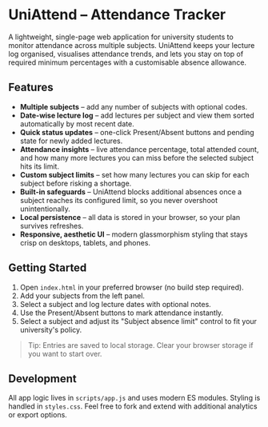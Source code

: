 # UniAttend – Attendance Tracker

A lightweight, single-page web application for university students to monitor attendance across multiple subjects. UniAttend keeps your lecture log organised, visualises attendance trends, and lets you stay on top of required minimum percentages with a customisable absence allowance.

## Features

- **Multiple subjects** – add any number of subjects with optional codes.
- **Date-wise lecture log** – add lectures per subject and view them sorted automatically by most recent date.
- **Quick status updates** – one-click Present/Absent buttons and pending state for newly added lectures.
- **Attendance insights** – live attendance percentage, total attended count, and how many more lectures you can miss before the selected subject hits its limit.
- **Custom subject limits** – set how many lectures you can skip for each subject before risking a shortage.
- **Built-in safeguards** – UniAttend blocks additional absences once a subject reaches its configured limit, so you never overshoot unintentionally.
- **Local persistence** – all data is stored in your browser, so your plan survives refreshes.
- **Responsive, aesthetic UI** – modern glassmorphism styling that stays crisp on desktops, tablets, and phones.

## Getting Started

1. Open `index.html` in your preferred browser (no build step required).
2. Add your subjects from the left panel.
3. Select a subject and log lecture dates with optional notes.
4. Use the Present/Absent buttons to mark attendance instantly.
5. Select a subject and adjust its "Subject absence limit" control to fit your university's policy.

> Tip: Entries are saved to local storage. Clear your browser storage if you want to start over.

## Development

All app logic lives in `scripts/app.js` and uses modern ES modules. Styling is handled in `styles.css`. Feel free to fork and extend with additional analytics or export options.
